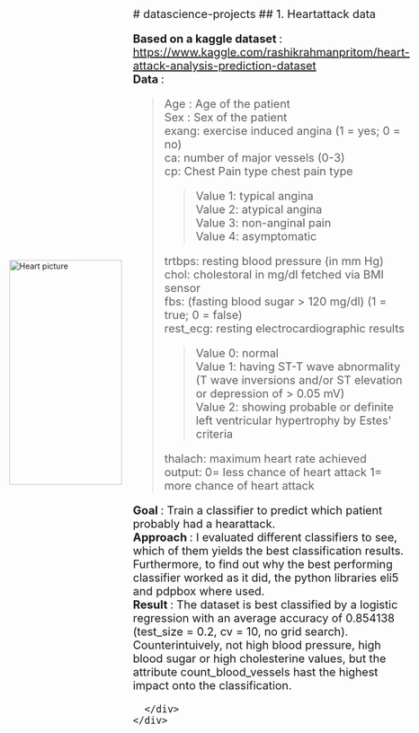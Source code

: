 <!DOCTYPE html>
<html>
  <head>
    <style>
      .container {
        display: flex;
        align-items: center;
        justify-content: center
      }
      img {
        max-width: 100%
      }
      .image {
        flex-basis: 40%
      }
      .text {
        font-size: 20px;
        padding-left: 20px;
      }
    </style>
  </head>
  <body>
    <div class="container">
      <div class="image">
        <img src="https://upload.wikimedia.org/wikipedia/commons/thumb/f/fb/Blausen_0463_HeartAttack.png/675px-Blausen_0463_HeartAttack.png" width="200" height="400" alt="Heart picture"> 
      </div>
      <div class="text">
# datascience-projects
## 1. Heartattack data

<b> Based on a kaggle dataset </b>: https://www.kaggle.com/rashikrahmanpritom/heart-attack-analysis-prediction-dataset <br>
<b> Data </b>: <br>
    <BLOCKQUOTE>
    Age : Age of the patient <br>
    Sex : Sex of the patient <br>
    exang: exercise induced angina (1 = yes; 0 = no) <br>
    ca: number of major vessels (0-3) <br>
    cp: Chest Pain type chest pain type <br>
        <BLOCKQUOTE>
        Value 1: typical angina <br>
        Value 2: atypical angina <br>
        Value 3: non-anginal pain <br>
        Value 4: asymptomatic <br>
        </BLOCKQUOTE>
    trtbps: resting blood pressure (in mm Hg) <br>
    chol: cholestoral in mg/dl fetched via BMI sensor <br>
    fbs: (fasting blood sugar > 120 mg/dl) (1 = true; 0 = false) <br>
    rest_ecg: resting electrocardiographic results <br>
        <BLOCKQUOTE>
        Value 0: normal <br>
        Value 1: having ST-T wave abnormality (T wave inversions and/or ST elevation or depression of > 0.05 mV) <br>
        Value 2: showing probable or definite left ventricular hypertrophy by Estes' criteria <br>
        </BLOCKQUOTE>
    thalach: maximum heart rate achieved <br>
    output: 0= less chance of heart attack 1= more chance of heart attack <br>
    </BLOCKQUOTE>

<b> Goal </b>: Train a classifier to predict which patient probably had a hearattack.  <br>
<b> Approach </b>: I evaluated different classifiers to see, which of them yields the best classification results. Furthermore, to find out why the best performing classifier worked as it did, the python libraries eli5 and pdpbox where used. <br>
<b> Result </b>: The dataset is best classified by a logistic regression with an average accuracy of 0.854138 (test_size = 0.2, cv = 10, no grid search). Counterintuively, not high blood pressure, high blood sugar or high cholesterine values, but the attribute count_blood_vessels hast the highest impact onto the classification.

      </div>
    </div>
  </body>
</html>
